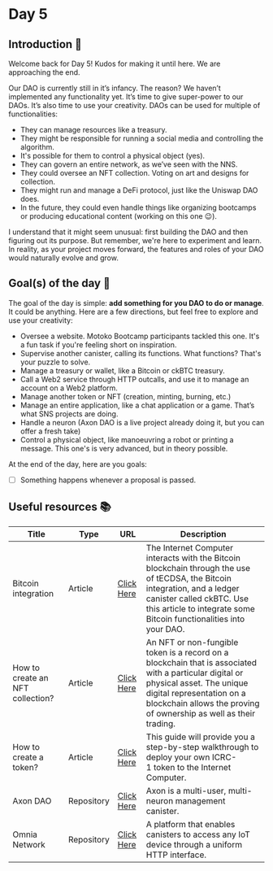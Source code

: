 # Day 5

## Introduction 👋
Welcome back for Day 5! Kudos for making it until here. We are approaching the end. 

Our DAO is currently still in it’s infancy. The reason? We haven’t implemented any functionality yet. It’s time to give super-power to our DAOs. It’s also time to use your creativity. DAOs can be used for multiple of functionalities:

- They can manage resources like a treasury.
- They might be responsible for running a social media and controlling the algorithm.
- It's possible for them to control a physical object (yes).
- They can govern an entire network, as we’ve seen with the NNS.
- They could oversee an NFT collection. Voting on art and designs for collection.
- They might run and manage a DeFi protocol, just like the Uniswap DAO does.
- In the future, they could even handle things like organizing bootcamps or producing educational content (working on this one 😉).

I understand that it might seem unusual: first building the DAO and then figuring out its purpose. But remember, we're here to experiment and learn. In reality, as your project moves forward, the features and roles of your DAO would naturally evolve and grow.
## Goal(s) of the day 🎯
The goal of the day is simple: **add something for you DAO to do or manage**. It could be anything. Here are a few directions, but feel free to explore and use your creativity:

- Oversee a website. Motoko Bootcamp participants tackled this one. It's a fun task if you're feeling short on inspiration.
- Supervise another canister, calling its functions. What functions? That's your puzzle to solve.
- Manage a treasury or wallet, like a Bitcoin or ckBTC treasury.
- Call a Web2 service through HTTP outcalls, and use it to manage an account on a Web2 platform.
- Manage another token or NFT (creation, minting, burning, etc.)
- Manage an entire application, like a chat application or a game. That’s what SNS projects are doing.
- Handle a neuron (Axon DAO is a live project already doing it, but you can offer a fresh take)
- Control a physical object, like manoeuvring a robot or printing a message. This one's is very advanced, but in theory possible.

At the end of the day, here are you goals:

- [ ]  Something happens whenever a proposal is passed.
## Useful resources 📚
| Title | Type |  URL | Description
|-----------------|-----------------|-----------------|-----------------|
| Bitcoin integration | Article | [Click Here](https://demergent-labs.github.io/azle/reference/bitcoin.html) | The Internet Computer  interacts with the Bitcoin blockchain through the use of tECDSA, the Bitcoin integration, and a ledger canister called ckBTC. Use this article to integrate some Bitcoin functionalities into your DAO.
| How to create an NFT collection? | Article | [Click Here](https://internetcomputer.org/docs/current/developer-docs/use-cases/considerations-for-nft-devs) | An NFT or non-fungible token is a record on a blockchain that is associated with a particular digital or physical asset. The unique digital representation on a blockchain allows the proving of ownership as well as their trading.
| How to create a token?  | Article | [Click Here](https://internetcomputer.org/docs/current/developer-docs/integrations/icrc-1/deploy-new-token) | This guide will provide you a step-by-step walkthrough to deploy your own ICRC-1 token to the Internet Computer.
| Axon DAO | Repository | [Click Here](https://github.com/icdevs/axon) | Axon is a multi-user, multi-neuron management canister.
| Omnia Network | Repository | [Click Here](https://github.com/omnia-network) | A platform that enables canisters to access any IoT device through a uniform HTTP interface.
